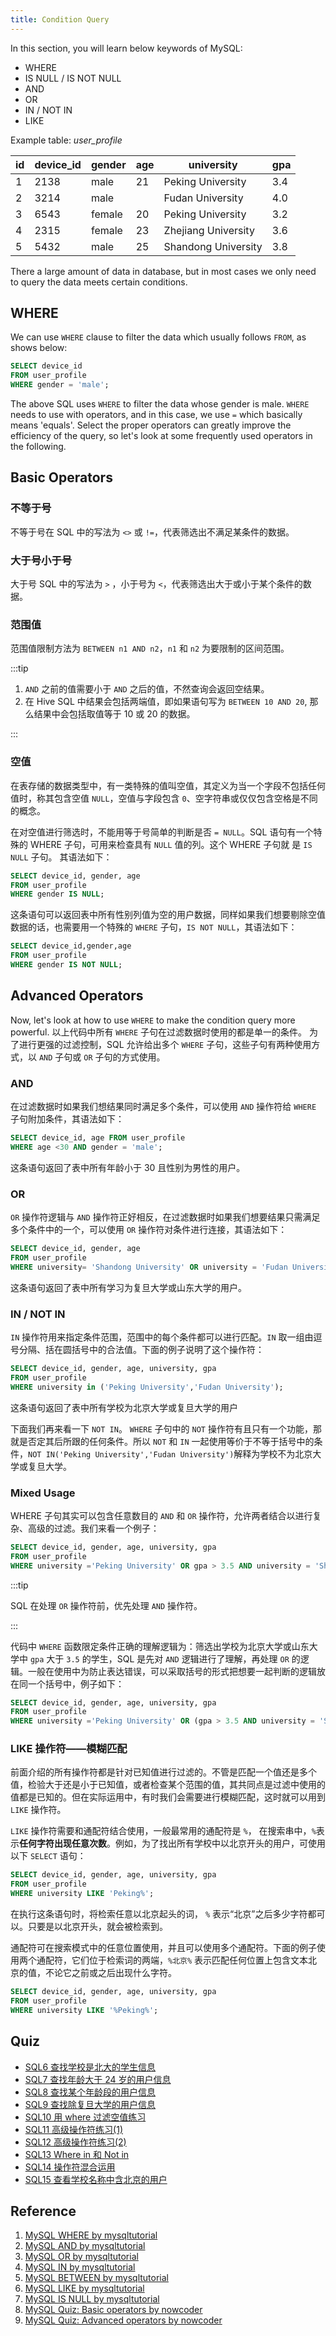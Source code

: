 ```yaml
---
title: Condition Query
---
```


In this section, you will learn below keywords of MySQL:

- WHERE
- IS NULL / IS NOT NULL
- AND
- OR
- IN / NOT IN
- LIKE

Example table: _user_profile_

| id  | device_id | gender | age | university          | gpa |
| --- | --------- | ------ | --- | ------------------- | --- |
| 1   | 2138      | male   | 21  | Peking University   | 3.4 |
| 2   | 3214      | male   |     | Fudan University    | 4.0 |
| 3   | 6543      | female | 20  | Peking University   | 3.2 |
| 4   | 2315      | female | 23  | Zhejiang University | 3.6 |
| 5   | 5432      | male   | 25  | Shandong University | 3.8 |

There a large amount of data in database, but in most cases we only need to query the data meets certain conditions.

## WHERE

We can use `WHERE` clause to filter the data which usually follows `FROM`, as shows below:

```sql
SELECT device_id
FROM user_profile
WHERE gender = 'male';
```

The above SQL uses `WHERE` to filter the data whose gender is male. `WHERE` needs to use with operators, and in this case, we use `=` which basically means 'equals'. Select the proper operators can greatly improve the efficiency of the query, so let's look at some frequently used operators in the following.

## Basic Operators

### 不等于号

不等于号在 SQL 中的写法为 `<>` 或 `!=`，代表筛选出不满足某条件的数据。

### 大于号小于号

大于号 SQL 中的写法为 `>` ，小于号为 `<`，代表筛选出大于或小于某个条件的数据。

### 范围值

范围值限制方法为 `BETWEEN n1 AND n2`，`n1` 和 `n2` 为要限制的区间范围。

:::tip

1. `AND` 之前的值需要小于 `AND` 之后的值，不然查询会返回空结果。
2. 在 Hive SQL 中结果会包括两端值，即如果语句写为 `BETWEEN 10 AND 20`, 那么结果中会包括取值等于 10 或 20 的数据。

:::

### 空值

在表存储的数据类型中，有一类特殊的值叫空值，其定义为当一个字段不包括任何值时，称其包含空值 `NULL`，空值与字段包含 `0`、空字符串或仅仅包含空格是不同的概念。

在对空值进行筛选时，不能用等于号简单的判断是否 `= NULL`。SQL 语句有一个特殊的 WHERE 子句，可用来检查具有 `NULL` 值的列。这个 WHERE 子句就 是 `IS NULL` 子句。 其语法如下：

```sql
SELECT device_id, gender, age
FROM user_profile
WHERE gender IS NULL;
```

这条语句可以返回表中所有性别列值为空的用户数据，同样如果我们想要剔除空值数据的话，也需要用一个特殊的 `WHERE` 子句，`IS NOT NULL`，其语法如下：

```sql
SELECT device_id,gender,age
FROM user_profile
WHERE gender IS NOT NULL;
```

## Advanced Operators

Now, let's look at how to use `WHERE` to make the condition query more powerful. 以上代码中所有 `WHERE` 子句在过滤数据时使用的都是单一的条件。 为了进行更强的过滤控制，SQL 允许给出多个 `WHERE` 子句，这些子句有两种使用方式，以 `AND` 子句或 `OR` 子句的方式使用。

### AND

在过滤数据时如果我们想结果同时满足多个条件，可以使用 `AND` 操作符给 `WHERE` 子句附加条件，其语法如下：

```sql
SELECT device_id, age FROM user_profile
WHERE age <30 AND gender = 'male';
```

这条语句返回了表中所有年龄小于 30 且性别为男性的用户。

### OR

`OR` 操作符逻辑与 `AND` 操作符正好相反，在过滤数据时如果我们想要结果只需满足多个条件中的一个，可以使用 `OR` 操作符对条件进行连接，其语法如下：

```sql
SELECT device_id, gender, age
FROM user_profile
WHERE university= 'Shandong University' OR university = 'Fudan University';
```

这条语句返回了表中所有学习为复旦大学或山东大学的用户。

### IN / NOT IN

`IN` 操作符用来指定条件范围，范围中的每个条件都可以进行匹配。`IN` 取一组由逗号分隔、括在圆括号中的合法值。下面的例子说明了这个操作符：

```sql
SELECT device_id, gender, age, university, gpa
FROM user_profile
WHERE university in ('Peking University','Fudan University');
```

这条语句返回了表中所有学校为北京大学或复旦大学的用户

下面我们再来看一下 `NOT IN`。 `WHERE` 子句中的 `NOT` 操作符有且只有一个功能，那就是否定其后所跟的任何条件。所以 `NOT` 和 `IN` 一起使用等价于不等于括号中的条件，`NOT IN('Peking University','Fudan University')`解释为学校不为北京大学或复旦大学。

### Mixed Usage

WHERE 子句其实可以包含任意数目的 `AND` 和 `OR` 操作符，允许两者结合以进行复杂、高级的过滤。我们来看一个例子：

```sql
SELECT device_id, gender, age, university, gpa
FROM user_profile
WHERE university ='Peking University' OR gpa > 3.5 AND university = 'Shandong University';
```

:::tip

SQL 在处理 `OR` 操作符前，优先处理 `AND` 操作符。

:::

代码中 `WHERE` 函数限定条件正确的理解逻辑为：筛选出学校为北京大学或山东大学中 `gpa` 大于 `3.5` 的学生，SQL 是先对 `AND` 逻辑进行了理解，再处理 `OR` 的逻辑。一般在使用中为防止表达错误，可以采取括号的形式把想要一起判断的逻辑放在同一个括号中，例子如下：

```sql
SELECT device_id, gender, age, university, gpa
FROM user_profile
WHERE university ='Peking University' OR (gpa > 3.5 AND university = 'Shandong University');
```

### LIKE 操作符——模糊匹配

前面介绍的所有操作符都是针对已知值进行过滤的。不管是匹配一个值还是多个值，检验大于还是小于已知值，或者检查某个范围的值，其共同点是过滤中使用的值都是已知的。但在实际运用中，有时我们会需要进行模糊匹配，这时就可以用到 `LIKE` 操作符。

`LIKE` 操作符需要和通配符结合使用，一般最常用的通配符是 `%`， 在搜索串中，`%`表示**任何字符出现任意次数**。例如，为了找出所有学校中以北京开头的用户，可使用以下 `SELECT` 语句：

```sql
SELECT device_id, gender, age, university, gpa
FROM user_profile
WHERE university LIKE 'Peking%';
```

在执行这条语句时，将检索任意以北京起头的词， `%` 表示“北京”之后多少字符都可以。只要是以北京开头，就会被检索到。

通配符可在搜索模式中的任意位置使用，并且可以使用多个通配符。下面的例子使用两个通配符，它们位于检索词的两端，`%北京%` 表示匹配任何位置上包含文本北京的值，不论它之前或之后出现什么字符。

```sql
SELECT device_id, gender, age, university, gpa
FROM user_profile
WHERE university LIKE '%Peking%';
```

## Quiz

- [SQL6 查找学校是北大的学生信息](https://www.nowcoder.com/practice/7858f3e234bc4d85b81b9a6c3926f49f)
- [SQL7 查找年龄大于 24 岁的用户信息](https://www.nowcoder.com/practice/2ae16bf2fd54415f99344e6024470d57)
- [SQL8 查找某个年龄段的用户信息](https://www.nowcoder.com/practice/be54223075cc43ceb20e4ce8a8e3e340)
- [SQL9 查找除复旦大学的用户信息](https://www.nowcoder.com/practice/c12a056497404d1ea782308a7b821f9c)
- [SQL10 用 where 过滤空值练习](https://www.nowcoder.com/practice/08c9846a423540319eea4be44e339e35)
- [SQL11 高级操作符练习(1)](https://www.nowcoder.com/practice/2d2e37474197488fbdf8f9206f66651c)
- [SQL12 高级操作符练习(2)](https://www.nowcoder.com/practice/25bcf6924eff417d90c8988f55675122)
- [SQL13 Where in 和 Not in](https://www.nowcoder.com/practice/0355033fc2244cdaa09b2bd6e794c762)
- [SQL14 操作符混合运用](https://www.nowcoder.com/practice/d5ac4c878b63477fa5e5dfcb427d9102)
- [SQL15 查看学校名称中含北京的用户](https://www.nowcoder.com/practice/95d9922b1e2a49de80daa491889969ee)

## Reference

1. [MySQL WHERE by mysqltutorial](https://www.mysqltutorial.org/mysql-where/)
2. [MySQL AND by mysqltutorial](https://www.mysqltutorial.org/mysql-and/)
3. [MySQL OR by mysqltutorial](https://www.mysqltutorial.org/mysql-or/)
4. [MySQL IN by mysqltutorial](https://www.mysqltutorial.org/mysql-basics/mysql-in/)
5. [MySQL BETWEEN by mysqltutorial](https://www.mysqltutorial.org/mysql-between)
6. [MySQL LIKE by mysqltutorial](https://www.mysqltutorial.org/mysql-like/)
7. [MySQL IS NULL by mysqltutorial](https://www.mysqltutorial.org/mysql-is-null/)
8. [MySQL Quiz: Basic operators by nowcoder](https://www.nowcoder.com/knowledge/intro-index?kcid=12)
9. [MySQL Quiz: Advanced operators by nowcoder](https://www.nowcoder.com/knowledge/intro-index?kcid=13)
